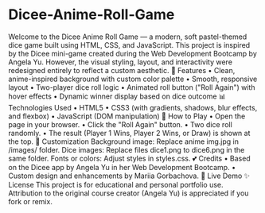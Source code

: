 # Dicee-Anime-Roll-Game
Welcome to the Dicee Anime Roll Game — a modern, soft pastel-themed dice game built using HTML, CSS, and JavaScript. This project is inspired by the Dicee mini-game created during the Web Development Bootcamp by Angela Yu. However, the visual styling, layout, and interactivity were redesigned entirely to reflect a custom aesthetic.
🌟 Features
    • Clean, anime-inspired background with custom color palette
    • Smooth, responsive layout
    • Two-player dice roll logic
    • Animated roll button ("Roll Again") with hover effects
    • Dynamic winner display based on dice outcome
📊 Technologies Used
    • HTML5
    • CSS3 (with gradients, shadows, blur effects, and flexbox)
    • JavaScript (DOM manipulation)
🔄 How to Play
    • Open the page in your browser.
    • Click the "Roll Again" button.
    • Two dice roll randomly.
    • The result (Player 1 Wins, Player 2 Wins, or Draw) is shown at the top.
🎨 Customization
Background image: Replace anime img.jpg in /images/ folder.
Dice images: Replace files dice1.png to dice6.png in the same folder.
Fonts or colors: Adjust styles in styles.css.
💕 Credits
    • Based on the Dicee app by Angela Yu in her Web Development Bootcamp.
    • Custom design and enhancements by Mariia Gorbachova.
🎯 Live Demo 
✨ License
This project is for educational and personal portfolio use. Attribution to the original course creator (Angela Yu) is appreciated if you fork or remix.

